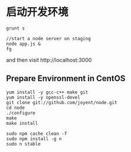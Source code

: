 启动开发环境
===
```
grunt s

//start a node server on staging
node app.js &
fg
```

and then visit http://localhost:3000


Prepare Environment in CentOS
---
```
yum install -y gcc-c++ make git
yum install -y openssl-devel
git clone git://github.com/joyent/node.git
cd node
./configure
make
make install
```

```
sudo npm cache clean -f
sudo npm install -g n
sudo n stable
```
